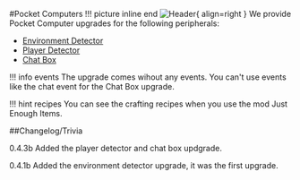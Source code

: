 #Pocket Computers
!!! picture inline end
    ![Header](https://srendi.de/wp-content/uploads/2021/04/Advanced-Pocket-Computer.png){ align=right }
We provide Pocket Computer upgrades for the following peripherals:

* [Environment Detector](https://docs.srendi.de/peripherals/environment_detector/)
* [Player Detector](https://docs.srendi.de/peripherals/player_detector/)
* [Chat Box](https://docs.srendi.de/peripherals/chat_box/)

!!! info events
    The upgrade comes wihout any events. You can't use events like the chat event
    for the Chat Box upgrade.

!!! hint recipes
    You can see the crafting recipes when you use the mod Just Enough Items.

##Changelog/Trivia

0.4.3b
Added the player detector and chat box updgrade.

0.4.1b
Added the environment detector upgrade, it was the first upgrade.

